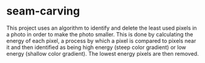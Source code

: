 # seam-carving

This project uses an algorithm to identify and delete the least used pixels in a photo in order to make the photo smaller. This is done by calculating the energy of each pixel, a process by which a pixel is compared to pixels near it and then identified as being high energy (steep color gradient) or low energy (shallow color gradient). The lowest energy pixels are then removed.
